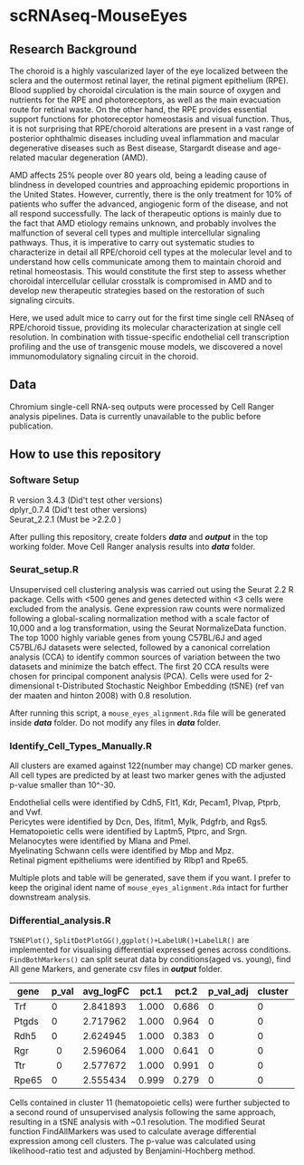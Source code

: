# scRNAseq-MouseEyes

## Research Background
The choroid is a highly vascularized layer of the eye localized between the sclera and the outermost retinal layer, the retinal pigment epithelium (RPE). Blood supplied by choroidal circulation is the main source of oxygen and nutrients for the RPE and photoreceptors, as well as the main evacuation route for retinal waste. On the other hand, the RPE provides essential support functions for photoreceptor homeostasis and visual function. Thus, it is not surprising that RPE/choroid alterations are present in a vast range of posterior ophthalmic diseases including uveal inflammation and macular degenerative diseases such as Best disease, Stargardt disease and age-related macular degeneration (AMD).

AMD affects 25% people over 80 years old, being a leading cause of blindness in developed countries and approaching epidemic proportions in the United States. However, currently, there is the only treatment for 10% of patients who suffer the advanced, angiogenic form of the disease, and not all respond successfully. The lack of therapeutic options is mainly due to the fact that AMD etiology remains unknown, and probably involves the malfunction of several cell types and multiple intercellular signaling pathways. Thus, it is imperative to carry out systematic studies to characterize in detail all RPE/choroid cell types at the molecular level and to understand how cells communicate among them to maintain choroid and retinal homeostasis. This would constitute the first step to assess whether choroidal intercellular cellular crosstalk is compromised in AMD and to develop new therapeutic strategies based on the restoration of such signaling circuits.

Here, we used adult mice to carry out for the first time single cell RNAseq of RPE/choroid tissue, providing its molecular characterization at single cell resolution. In combination with tissue-specific endothelial cell transcription profiling and the use of transgenic mouse models, we discovered a novel immunomodulatory signaling circuit in the choroid.

## Data
Chromium single-cell RNA-seq outputs were processed by Cell Ranger analysis pipelines. Data is currently unavailable to the public before publication.

## How to use this repository

### Software Setup
R version 3.4.3 (Did't test other versions)<br />
dplyr_0.7.4 (Did't test other versions)<br />
Seurat_2.2.1 (Must be >2.2.0 )<br />

After pulling this repository, create folders **_data_** and **_output_** in the top working folder.
Move Cell Ranger analysis results into **_data_** folder.

### Seurat_setup.R
Unsupervised cell clustering analysis was carried out using the Seurat 2.2 R package. Cells with <500 genes and genes detected within <3 cells were excluded from the analysis. Gene expression raw counts were normalized following a global-scaling normalization method with a scale factor of 10,000 and a log transformation, using the Seurat NormalizeData function. The top 1000 highly variable genes from young C57BL/6J and aged C57BL/6J datasets were selected, followed by a canonical correlation analysis (CCA) to identify common sources of variation between the two datasets and minimize the batch effect. The first 20 CCA results were chosen for principal component analysis (PCA). Cells were used for 2-dimensional t-Distributed Stochastic Neighbor Embedding (tSNE) (ref van der maaten and hinton 2008) with 0.8 resolution.

 After running this script, a `mouse_eyes_alignment.Rda` file will be generated inside **_data_** folder.
 Do not modify any files in **_data_** folder.
 
 
### Identify_Cell_Types_Manually.R
All clusters are examed against 122(number may change) CD marker genes.
All cell types are predicted by at least two marker genes with the adjusted p-value smaller than 10^-30.

Endothelial cells were identified by Cdh5, Flt1, Kdr, Pecam1, Plvap, Ptprb, and Vwf.<br />
Pericytes were identified by Dcn, Des, Ifitm1, Mylk, Pdgfrb, and Rgs5.<br />
Hematopoietic cells were identified by Laptm5, Ptprc, and Srgn.<br />
Melanocytes were identified by Mlana and Pmel.<br />
Myelinating Schwann cells were identified by Mbp and Mpz.<br />
Retinal pigment epitheliums were identified by Rlbp1 and Rpe65.<br />

Multiple plots and table will be generated, save them if you want. I prefer to keep the original ident name of `mouse_eyes_alignment.Rda` intact for further downstream analysis.

### Differential_analysis.R
`TSNEPlot()`, `SplitDotPlotGG()`,`ggplot()+LabelUR()+LabelLR()` are implemented for visualising differential expressed genes across conditions.
`FindBothMarkers()` can split seurat data by conditions(aged vs. young), find All gene Markers, and generate csv files in **_output_** folder.

| gene | p_val | avg_logFC | pct.1 | pct.2 | p_val_adj |cluster  |gene   | 
| ----- | ------ | -------- | ----  | ----- | --------- | ------- | ------|
| Trf   |   0   | 2.841893  | 1.000 | 0.686 | 0         | 0       | Trf   | 
| Ptgds |   0   | 2.717962  | 1.000 | 0.964 | 0         | 0       | Ptgds |
| Rdh5  |   0   | 2.624945  | 1.000 | 0.383 | 0         | 0       | Rdh5  |
| Rgr   |   0   | 2.596064  | 1.000 | 0.641 | 0         | 0       | Rgr   |
| Ttr   |   0   | 2.577672  | 1.000 | 0.991 | 0         | 0       | Ttr   | 
| Rpe65 |   0   | 2.555434  | 0.999 | 0.279 | 0         | 0       | Rpe65 |



Cells contained in cluster 11 (hematopoietic cells) were further subjected to a second round of unsupervised analysis following the same approach, resulting in a tSNE analysis with ~0.1 resolution. The modified Seurat function FindAllMarkers was used to calculate average differential expression among cell clusters. The p-value was calculated using likelihood-ratio test and adjusted by Benjamini-Hochberg method.
